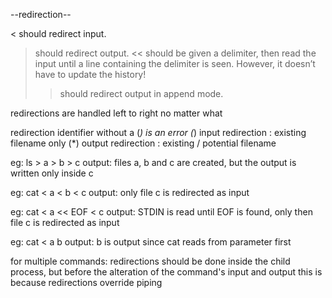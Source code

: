 
--redirection--

< should redirect input.
> should redirect output.
<< should be given a delimiter, then read the input until a line containing the
delimiter is seen. However, it doesn’t have to update the history!
>> should redirect output in append mode.

redirections are handled left to right no matter what

redirection identifier without a (*) is an error
(*) input redirection : existing filename only
(*) output redirection : existing / potential filename

eg: ls > a > b > c
output: files a, b and c are created, but the output is written only inside c

eg: cat < a < b < c
output: only file c is redirected as input

eg: cat < a << EOF < c
output: STDIN is read until EOF is found, only then file c is redirected as input

eg: cat < a b
output: b is output since cat reads from parameter first 

for multiple commands:
redirections should be done inside the child process, 
but before the alteration of the command's input and output
this is because redirections override piping